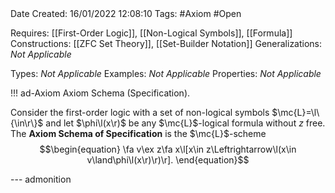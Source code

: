 <br />
<br />

Date Created: 16/01/2022 12:08:10
Tags: #Axiom #Open 

Requires: [[First-Order Logic]], [[Non-Logical Symbols]], [[Formula]]
Constructions: [[ZFC Set Theory]], [[Set-Builder Notation]]
Generalizations: _Not Applicable_

Types: _Not Applicable_
Examples: _Not Applicable_
Properties: _Not Applicable_

!!! ad-Axiom Axiom Schema (Specification).

Consider the first-order logic with a set of non-logical symbols $\mc{L}=\l\{\in\r\}$ and let $\phi\l(x\r)$ be any $\mc{L}$-logical formula without $z$ free. The **Axiom Schema of Specification** is the $\mc{L}$-scheme
$$\begin{equation}
    \fa v\ex z\fa x\l[x\in z\Leftrightarrow\l(x\in v\land\phi\l(x\r)\r)\r].
\end{equation}$$

--- admonition
